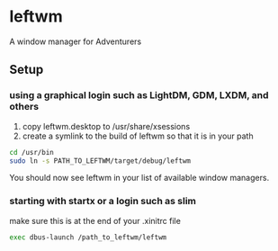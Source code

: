 # leftwm
A window manager for Adventurers

## Setup 

### using a graphical login such as LightDM, GDM, LXDM, and others

1) copy leftwm.desktop to /usr/share/xsessions
2) create a symlink to the build of leftwm so that it is in your path
```bash
cd /usr/bin
sudo ln -s PATH_TO_LEFTWM/target/debug/leftwm
```
You should now see leftwm in your list of available window managers.

### starting with startx or a login such as slim
make sure this is at the end of your .xinitrc file
```bash .xinitrc
exec dbus-launch /path_to_leftwm/leftwm
```



